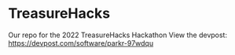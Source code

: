 # TreasureHacks
Our repo for the 2022 TreasureHacks Hackathon
View the devpost: https://devpost.com/software/parkr-97wdqu
